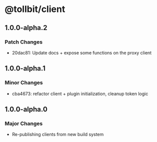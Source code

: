 # @tollbit/client

## 1.0.0-alpha.2

### Patch Changes

- 20dac81: Update docs + expose some functions on the proxy client

## 1.0.0-alpha.1

### Minor Changes

- cba4673: refactor client + plugin initialization, cleanup token logic

## 1.0.0-alpha.0

### Major Changes

- Re-publishing clients from new build system
